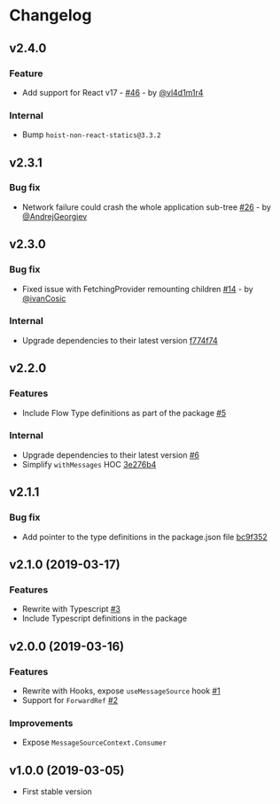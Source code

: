 # Changelog

## v2.4.0
### Feature
- Add support for React v17 - [#46](https://github.com/netceteragroup/react-message-source/pull/46) - by [@vl4d1m1r4](https://github.com/vl4d1m1r4)

### Internal
- Bump `hoist-non-react-statics@3.3.2`

## v2.3.1
### Bug fix
- Network failure could crash the whole application sub-tree [#26](https://github.com/netceteragroup/react-message-source/pull/26) - by [@AndrejGeorgiev](https://github.com/AndrejGeorgiev)

## v2.3.0
### Bug fix
- Fixed issue with FetchingProvider remounting children [#14](https://github.com/netceteragroup/react-message-source/pull/14) - by [@ivanCosic](https://github.com/ivanCosic)

### Internal
- Upgrade dependencies to their latest version [f774f74](https://github.com/netceteragroup/react-message-source/commit/f774f7423eb6cc13e9e01c280e38fe8dd90262cb) 

## v2.2.0
### Features
- Include Flow Type definitions as part of the package [#5](https://github.com/netceteragroup/react-message-source/pull/5)

### Internal
- Upgrade dependencies to their latest version [#6](https://github.com/netceteragroup/react-message-source/pull/6)
- Simplify `withMessages` HOC [3e276b4](https://github.com/netceteragroup/react-message-source/commit/3e276b4b527d637e11823c0ce81935b89fd687af)

## v2.1.1
### Bug fix
- Add pointer to the type definitions in the package.json file [bc9f352](https://github.com/netceteragroup/react-message-source/commit/bc9f352962a7312d6f13c4478a6ddfab789a4e10)

## v2.1.0 (2019-03-17)
### Features
- Rewrite with Typescript [#3](https://github.com/netceteragroup/react-message-source/pull/3)
- Include Typescript definitions in the package

## v2.0.0 (2019-03-16)
### Features
- Rewrite with Hooks, expose `useMessageSource` hook [#1](https://github.com/netceteragroup/react-message-source/pull/1)
- Support for `ForwardRef` [#2](https://github.com/netceteragroup/react-message-source/pull/2)

### Improvements
- Expose `MessageSourceContext.Consumer`

## v1.0.0 (2019-03-05)
- First stable version
